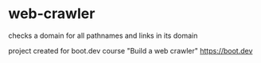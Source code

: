 # web-crawler
checks a domain for all pathnames and links in its domain

project created for boot.dev course "Build a web crawler" https://boot.dev
